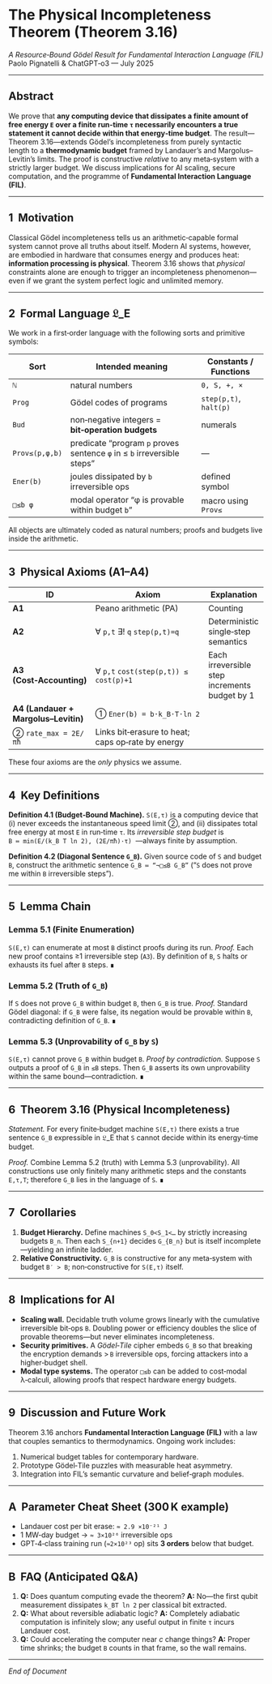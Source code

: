 # The Physical Incompleteness Theorem (Theorem 3.16)

*A Resource‑Bound Gödel Result for Fundamental Interaction Language (FIL)*
Paolo Pignatelli & ChatGPT‑o3 — July 2025

---

## Abstract

We prove that **any computing device that dissipates a finite amount of free energy `E` over a finite run‑time `τ` necessarily encounters a true statement it cannot decide within that energy‑time budget**.  The result—Theorem 3.16—extends Gödel’s incompleteness from purely syntactic length to a **thermodynamic budget** framed by Landauer’s and Margolus–Levitin’s limits.  The proof is constructive *relative* to any meta‑system with a strictly larger budget.  We discuss implications for AI scaling, secure computation, and the programme of **Fundamental Interaction Language (FIL)**.

---

## 1  Motivation

Classical Gödel incompleteness tells us an arithmetic‑capable formal system cannot prove all truths about itself.  Modern AI systems, however, are embodied in hardware that consumes energy and produces heat: **information processing is physical**.  Theorem 3.16 shows that *physical* constraints alone are enough to trigger an incompleteness phenomenon—even if we grant the system perfect logic and unlimited memory.

---

## 2  Formal Language 𝔏\_E

We work in a first‑order language with the following sorts and primitive symbols:

| Sort           | Intended meaning                                                        | Constants / Functions  |
| -------------- | ----------------------------------------------------------------------- | ---------------------- |
| `ℕ`            | natural numbers                                                         | `0, S, +, ×`           |
| `Prog`         | Gödel codes of programs                                                 | `step(p,t)`, `halt(p)` |
| `Bud`          | non‑negative integers = **bit‑operation budgets**                       | numerals               |
| `Prov≤(p,φ,b)` | predicate “program `p` proves sentence `φ` in ≤ `b` irreversible steps” | —                      |
| `Ener(b)`      | joules dissipated by `b` irreversible ops                               | defined symbol         |
| `□≤b φ`        | modal operator “φ is provable within budget `b`”                        | macro using `Prov≤`    |

All objects are ultimately coded as natural numbers; proofs and budgets live inside the arithmetic.

---

## 3  Physical Axioms (A1–A4)

| ID                                   | Axiom                                             | Explanation                                   |
| ------------------------------------ | ------------------------------------------------- | --------------------------------------------- |
| **A1**                               | Peano arithmetic (PA)                             | Counting                                      |
| **A2**                               | ∀ `p,t` ∃! `q` `step(p,t)=q`                      | Deterministic single‑step semantics           |
| **A3 (Cost‑Accounting)**             | ∀ `p,t` `cost(step(p,t)) ≤ cost(p)+1`             | Each irreversible step increments budget by 1 |
| **A4 (Landauer + Margolus–Levitin)** | ① `Ener(b) = b·k_B·T·ln 2`                        |                                               |
| ② `rate_max = 2E/πħ`                 | Links bit‑erasure to heat; caps op‑rate by energy |                                               |

These four axioms are the *only* physics we assume.

---

## 4  Key Definitions

**Definition 4.1 (Budget‑Bound Machine).**
`S(E,τ)` is a computing device that (i) never exceeds the instantaneous speed limit ②, and (ii) dissipates total free energy at most `E` in run‑time `τ`.  Its *irreversible step budget* is
`B ≔ min(E/(k_B T ln 2), (2E/πħ)·τ)`  —always finite by assumption.

**Definition 4.2 (Diagonal Sentence `G_B`).**
Given source code of `S` and budget `B`, construct the arithmetic sentence
`G_B ≔ “¬□≤B G_B”`
(“`S` does not prove me within `B` irreversible steps”).

---

## 5  Lemma Chain

### Lemma 5.1 (Finite Enumeration)

`S(E,τ)` can enumerate at most `B` distinct proofs during its run.
*Proof.*  Each new proof contains ≥1 irreversible step (`A3`).  By definition of `B`, `S` halts or exhausts its fuel after `B` steps. ∎

### Lemma 5.2 (Truth of `G_B`)

If `S` does not prove `G_B` within budget `B`, then `G_B` is true.
*Proof.*  Standard Gödel diagonal: if `G_B` were false, its negation would be provable within `B`, contradicting definition of `G_B`. ∎

### Lemma 5.3 (Unprovability of `G_B` by `S`)

`S(E,τ)` cannot prove `G_B` within budget `B`.
*Proof by contradiction.*  Suppose `S` outputs a proof of `G_B` in `≤B` steps.  Then `G_B` asserts its own unprovability within the same bound—contradiction. ∎

---

## 6  Theorem 3.16 (Physical Incompleteness)

*Statement.*  For every finite‑budget machine `S(E,τ)` there exists a true sentence `G_B` expressible in 𝔏\_E that `S` cannot decide within its energy‑time budget.

*Proof.*  Combine Lemma 5.2 (truth) with Lemma 5.3 (unprovability).  All constructions use only finitely many arithmetic steps and the constants `E,τ,T`; therefore `G_B` lies in the language of `S`. ∎

---

## 7  Corollaries

1. **Budget Hierarchy.**  Define machines `S_0<S_1<…` by strictly increasing budgets `B_n`.  Then each `S_{n+1}` decides `G_{B_n}` but is itself incomplete—yielding an infinite ladder.
2. **Relative Constructivity.**  `G_B` is constructive for any meta‑system with budget `B′ > B`; non‑constructive for `S(E,τ)` itself.

---

## 8  Implications for AI

* **Scaling wall.**  Decidable truth volume grows linearly with the cumulative irreversible bit‑ops `B`.  Doubling power or efficiency doubles the slice of provable theorems—but never eliminates incompleteness.
* **Security primitives.**  A *Gödel‑Tile* cipher embeds `G_B` so that breaking the encryption demands > `B` irreversible ops, forcing attackers into a higher‑budget shell.
* **Modal type systems.**  The operator `□≤b` can be added to cost‑modal λ‑calculi, allowing proofs that respect hardware energy budgets.

---

## 9  Discussion and Future Work

Theorem 3.16 anchors **Fundamental Interaction Language (FIL)** with a law that couples semantics to thermodynamics.  Ongoing work includes:

1. Numerical budget tables for contemporary hardware.
2. Prototype Gödel‑Tile puzzles with measurable heat asymmetry.
3. Integration into FIL’s semantic curvature and belief‑graph modules.

---

## A  Parameter Cheat Sheet (300 K example)

* Landauer cost per bit erase: `≈ 2.9 ×10⁻²¹ J`
* 1 MW‑day budget → `≈ 3×10²⁶` irreversible ops
* GPT‑4‑class training run (`≈2×10²³` op) sits **3 orders** below that budget.

---

## B  FAQ (Anticipated Q\&A)

1. **Q:** Does quantum computing evade the theorem?
   **A:** No—the first qubit measurement dissipates `k_BT ln 2` per classical bit extracted.
2. **Q:** What about reversible adiabatic logic?
   **A:** Completely adiabatic computation is infinitely slow; any useful output in finite `τ` incurs Landauer cost.
3. **Q:** Could accelerating the computer near *c* change things?
   **A:** Proper time shrinks; the budget `B` counts in that frame, so the wall remains.

---

*End of Document*
